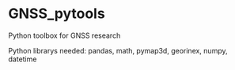 # GNSS_pytools
Python toolbox for GNSS research

Python librarys needed: pandas, math, pymap3d, georinex, numpy, datetime
